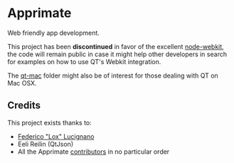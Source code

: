 Apprimate
=========

Web friendly app development.

This project has been **discontinued** in favor of the excellent [node-webkit](https://github.com/rogerwang/node-webkit), the code will remain public in case it might help other developers in search for examples on how to use QT's Webkit integration.

The [qt-mac](https://github.com/federico-lox/Apprimate/tree/master/src/lib/qt-mac) folder might also be of interest for those dealing with QT on Mac OSX.

Credits
-------

This project exists thanks to:

*	[Federico "Lox" Lucignano](https://plus.google.com/117046182016070432246 "Google profile")
*	Eeli Reilin (QtJson)
*	All the Apprimate [contributors](http://github.com/federico-lox/Apprimate/contributors "Apprimate contributors at GitHub")
	in no particular order

